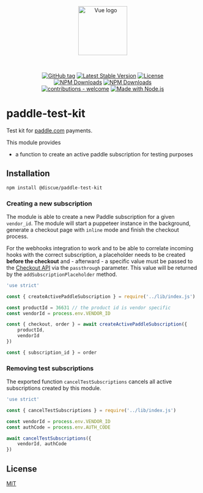 
<p align="center">
<a href="https://www.discue.io/" target="_blank" rel="noopener noreferrer"><img width="128" src="https://www.discue.io/icons-fire-no-badge-square/web/icon-192.png" alt="Vue logo">
</a>
</p>

<br/>
<div align="center">

[![GitHub tag](https://img.shields.io/github/tag/discue/paddle-test-kit?include_prereleases=&sort=semver&color=blue)](https://github.com/discue/paddle-test-kit/releases/)
[![Latest Stable Version](https://img.shields.io/npm/v/@discue/paddle-test-kit.svg)](https://www.npmjs.com/package/@discue/paddle-test-kit)
[![License](https://img.shields.io/npm/l/@discue/paddle-test-kit.svg)](https://www.npmjs.com/package/@discue/paddle-test-kit)
<br/>
[![NPM Downloads](https://img.shields.io/npm/dt/@discue/paddle-test-kit.svg)](https://www.npmjs.com/package/@discue/paddle-test-kit)
[![NPM Downloads](https://img.shields.io/npm/dm/@discue/paddle-test-kit.svg)](https://www.npmjs.com/package/@discue/paddle-test-kit)
<br/>
[![contributions - welcome](https://img.shields.io/badge/contributions-welcome-blue)](/CONTRIBUTING.md "Go to contributions doc")
[![Made with Node.js](https://img.shields.io/badge/Node.js->=18-blue?logo=node.js&logoColor=white)](https://nodejs.org "Go to Node.js homepage")

</div>

# paddle-test-kit

Test kit for [paddle.com](https://www.paddle.com/) payments.

This module provides 
- a function to create an active paddle subscription for testing purposes

## Installation
```bash
npm install @discue/paddle-test-kit
```

### Creating a new subscription
The module is able to create a new Paddle subscription for a given `vendor_id`. The module will start a puppeteer instance in the background, generate a checkout page with `inline` mode and finish the checkout process. 

For the webhooks integration to work and to be able to correlate incoming hooks with the correct subscription, a placeholder needs to be created **before the checkout** and - afterward - a specific value must be passed to the [Checkout API](https://developer.paddle.com/guides/ZG9jOjI1MzU0MDQz-pass-parameters-to-the-checkout) via the `passthrough` parameter. This value will be returned by the `addSubscriptionPlaceholder` method.

```js
'use strict'

const { createActivePaddleSubscription } = require('../lib/index.js')

const productId = 36631 // the product id is vendor specific
const vendorId = process.env.VENDOR_ID

const { checkout, order } = await createActivePaddleSubscription({
    productId,
    vendorId
})

const { subscription_id } = order
```

### Removing test subscriptions
The exported function `cancelTestSubscriptions` cancels all active subscriptions created by this module.

```js
'use strict'

const { cancelTestSubscriptions } = require('../lib/index.js')

const vendorId = process.env.VENDOR_ID
const authCode = process.env.AUTH_CODE

await cancelTestSubscriptions({
    vendorId, authCode
})
```

## License

[MIT](https://choosealicense.com/licenses/mit/)

